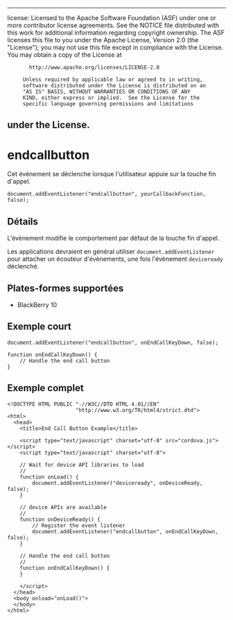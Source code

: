 * * *

license: Licensed to the Apache Software Foundation (ASF) under one or more contributor license agreements. See the NOTICE file distributed with this work for additional information regarding copyright ownership. The ASF licenses this file to you under the Apache License, Version 2.0 (the "License"); you may not use this file except in compliance with the License. You may obtain a copy of the License at

           http://www.apache.org/licenses/LICENSE-2.0
    
         Unless required by applicable law or agreed to in writing,
         software distributed under the License is distributed on an
         "AS IS" BASIS, WITHOUT WARRANTIES OR CONDITIONS OF ANY
         KIND, either express or implied.  See the License for the
         specific language governing permissions and limitations
    

## under the License.

# endcallbutton

Cet évènement se déclenche lorsque l'utilisateur appuie sur la touche fin d'appel.

    document.addEventListener("endcallbutton", yourCallbackFunction, false);
    

## Détails

L'évènement modifie le comportement par défaut de la touche fin d'appel.

Les applications devraient en général utiliser `document.addEventListener` pour attacher un écouteur d'évènements, une fois l'évènement `deviceready` déclenché.

## Plates-formes supportées

*   BlackBerry 10

## Exemple court

    document.addEventListener("endcallbutton", onEndCallKeyDown, false);
    
    function onEndCallKeyDown() {
        // Handle the end call button
    }
    

## Exemple complet

    <!DOCTYPE HTML PUBLIC "-//W3C//DTD HTML 4.01//EN"
                          "http://www.w3.org/TR/html4/strict.dtd">
    <html>
      <head>
        <title>End Call Button Example</title>
    
        <script type="text/javascript" charset="utf-8" src="cordova.js"></script>
        <script type="text/javascript" charset="utf-8">
    
        // Wait for device API libraries to load
        //
        function onLoad() {
            document.addEventListener("deviceready", onDeviceReady, false);
        }
    
        // device APIs are available
        //
        function onDeviceReady() {
            // Register the event listener
            document.addEventListener("endcallbutton", onEndCallKeyDown, false);
        }
    
        // Handle the end call button
        //
        function onEndCallKeyDown() {
        }
    
        </script>
      </head>
      <body onload="onLoad()">
      </body>
    </html>